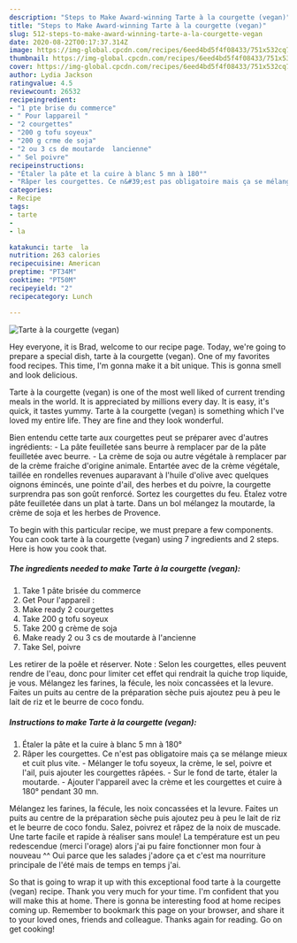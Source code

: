 ```yaml
---
description: "Steps to Make Award-winning Tarte à la courgette (vegan)"
title: "Steps to Make Award-winning Tarte à la courgette (vegan)"
slug: 512-steps-to-make-award-winning-tarte-a-la-courgette-vegan
date: 2020-08-22T00:17:37.314Z
image: https://img-global.cpcdn.com/recipes/6eed4bd5f4f08433/751x532cq70/tarte-a-la-courgette-vegan-photo-principale-de-la-recette.jpg
thumbnail: https://img-global.cpcdn.com/recipes/6eed4bd5f4f08433/751x532cq70/tarte-a-la-courgette-vegan-photo-principale-de-la-recette.jpg
cover: https://img-global.cpcdn.com/recipes/6eed4bd5f4f08433/751x532cq70/tarte-a-la-courgette-vegan-photo-principale-de-la-recette.jpg
author: Lydia Jackson
ratingvalue: 4.5
reviewcount: 26532
recipeingredient:
- "1 pte brise du commerce"
- " Pour lappareil "
- "2 courgettes"
- "200 g tofu soyeux"
- "200 g crme de soja"
- "2 ou 3 cs de moutarde  lancienne"
- " Sel poivre"
recipeinstructions:
- "Étaler la pâte et la cuire à blanc 5 mn à 180°"
- "Râper les courgettes. Ce n&#39;est pas obligatoire mais ça se mélange mieux et cuit plus vite. Mélanger le tofu soyeux, la crème, le sel, poivre et l&#39;ail, puis ajouter les courgettes râpées. Sur le fond de tarte, étaler la moutarde. Ajouter l&#39;appareil avec la crème et les courgettes et cuire à 180° pendant 30 mn."
categories:
- Recipe
tags:
- tarte
- 
- la

katakunci: tarte  la 
nutrition: 263 calories
recipecuisine: American
preptime: "PT34M"
cooktime: "PT50M"
recipeyield: "2"
recipecategory: Lunch

---
```



![Tarte à la courgette (vegan)](https://img-global.cpcdn.com/recipes/6eed4bd5f4f08433/751x532cq70/tarte-a-la-courgette-vegan-photo-principale-de-la-recette.jpg)

Hey everyone, it is Brad, welcome to our recipe page. Today, we're going to prepare a special dish, tarte à la courgette (vegan). One of my favorites food recipes. This time, I'm gonna make it a bit unique. This is gonna smell and look delicious.

Tarte à la courgette (vegan) is one of the most well liked of current trending meals in the world. It is appreciated by millions every day. It is easy, it's quick, it tastes yummy. Tarte à la courgette (vegan) is something which I've loved my entire life. They are fine and they look wonderful.

Bien entendu cette tarte aux courgettes peut se préparer avec d&#39;autres ingrédients: - La pâte feuilletée sans beurre à remplacer par de la pâte feuilletée avec beurre. - La crème de soja ou autre végétale à remplacer par de la crème fraiche d&#39;origine animale. Entartée avec de la crème végétale, taillée en rondelles revenues auparavant à l&#39;huile d&#39;olive avec quelques oignons émincés, une pointe d&#39;ail, des herbes et du poivre, la courgette surprendra pas son goût renforcé. Sortez les courgettes du feu. Étalez votre pâte feuilletée dans un plat à tarte. Dans un bol mélangez la moutarde, la crème de soja et les herbes de Provence.


To begin with this particular recipe, we must prepare a few components. You can cook tarte à la courgette (vegan) using 7 ingredients and 2 steps. Here is how you cook that.

<!--inarticleads1-->

##### The ingredients needed to make Tarte à la courgette (vegan):

1. Take 1 pâte brisée du commerce
1. Get  Pour l&#39;appareil :
1. Make ready 2 courgettes
1. Take 200 g tofu soyeux
1. Take 200 g crème de soja
1. Make ready 2 ou 3 cs de moutarde à l&#39;ancienne
1. Take  Sel, poivre


Les retirer de la poêle et réserver. Note : Selon les courgettes, elles peuvent rendre de l&#39;eau, donc pour limiter cet effet qui rendrait la quiche trop liquide, je vous. Mélangez les farines, la fécule, les noix concassées et la levure. Faites un puits au centre de la préparation sèche puis ajoutez peu à peu le lait de riz et le beurre de coco fondu. 

<!--inarticleads2-->

##### Instructions to make Tarte à la courgette (vegan):

1. Étaler la pâte et la cuire à blanc 5 mn à 180°
1. Râper les courgettes. Ce n&#39;est pas obligatoire mais ça se mélange mieux et cuit plus vite. - Mélanger le tofu soyeux, la crème, le sel, poivre et l&#39;ail, puis ajouter les courgettes râpées. - Sur le fond de tarte, étaler la moutarde. - Ajouter l&#39;appareil avec la crème et les courgettes et cuire à 180° pendant 30 mn.


Mélangez les farines, la fécule, les noix concassées et la levure. Faites un puits au centre de la préparation sèche puis ajoutez peu à peu le lait de riz et le beurre de coco fondu. Salez, poivrez et râpez de la noix de muscade. Une tarte facile et rapide à réaliser sans moule! La température est un peu redescendue (merci l&#39;orage) alors j&#39;ai pu faire fonctionner mon four à nouveau ^^ Oui parce que les salades j&#39;adore ça et c&#39;est ma nourriture principale de l&#39;été mais de temps en temps j&#39;ai. 

So that is going to wrap it up with this exceptional food tarte à la courgette (vegan) recipe. Thank you very much for your time. I'm confident that you will make this at home. There is gonna be interesting food at home recipes coming up. Remember to bookmark this page on your browser, and share it to your loved ones, friends and colleague. Thanks again for reading. Go on get cooking!
